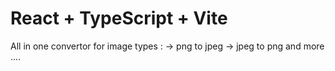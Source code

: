 # React + TypeScript + Vite
All in one convertor for image types :
-> png to jpeg
-> jpeg to png
and more ....
